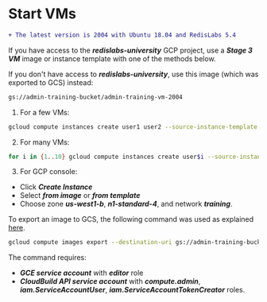 # Start VMs

```diff
+ The latest version is 2004 with Ubuntu 18.04 and RedisLabs 5.4
```

If you have access to the ***redislabs-university*** GCP project, use a ***Stage 3 VM*** image or instance template with one of the methods below.

If you don't have access to ***redislabs-university***, use this image (which was exported to GCS) instead:

```bash
gs://admin-training-bucket/admin-training-vm-2004
```

1. For a few VMs:

```bash
gcloud compute instances create user1 user2 --source-instance-template admin-training-3 --zone=us-west1-b
```

2. For many VMs:

```bash
for i in {1..10} gcloud compute instances create user$i --source-instance-template admin-training-3 --zone=us-west1-b
```

3. For GCP console:
- Click ***Create Instance***
- Select ***from image*** or ***from template***
- Choose zone ***us-west1-b***, ***n1-standard-4***, and network ***training***.

To export an image to GCS, the following command was used as explained [here](https://cloud.google.com/compute/docs/images/export-image).

```bash
gcloud compute images export --destination-uri gs://admin-training-bucket/admin-training-vm-2004 --image admin-training-3
```

The command requires:
- ***GCE service account*** with ***editor*** role
- ***CloudBuild API service account*** with ***compute.admin***, ***iam.ServiceAccountUser***,  ***iam.ServiceAccountTokenCreator*** roles.
